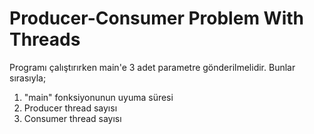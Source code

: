 # Producer-Consumer Problem With Threads

Programı çalıştırırken main'e 3 adet parametre gönderilmelidir. Bunlar sırasıyla;
  1. "main" fonksiyonunun uyuma süresi
  2. Producer thread sayısı
  3. Consumer thread sayısı
